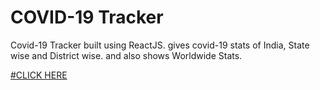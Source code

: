 # COVID-19 Tracker
Covid-19 Tracker built using ReactJS. gives covid-19 stats of India, State wise and District wise. and also shows Worldwide Stats.


[#CLICK HERE](https://covid-19-tracker-9985a.web.app/)
